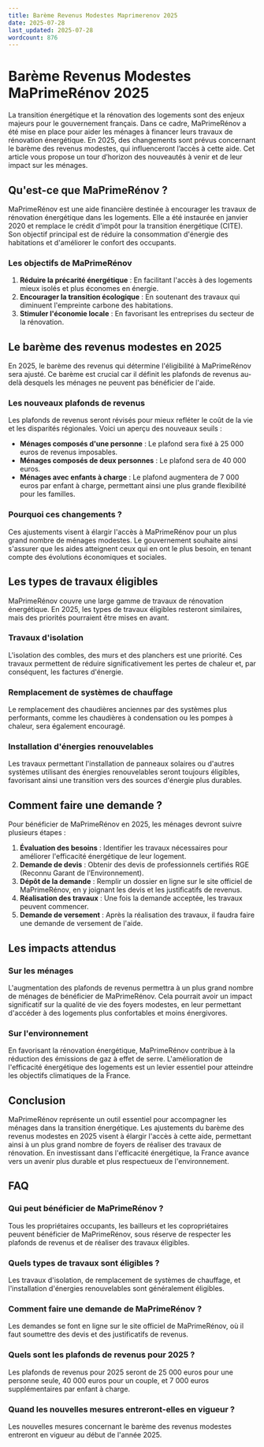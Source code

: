 ```yaml
---
title: Barème Revenus Modestes Maprimerenov 2025
date: 2025-07-28
last_updated: 2025-07-28
wordcount: 876
---
```


# Barème Revenus Modestes MaPrimeRénov 2025

La transition énergétique et la rénovation des logements sont des enjeux majeurs pour le gouvernement français. Dans ce cadre, MaPrimeRénov a été mise en place pour aider les ménages à financer leurs travaux de rénovation énergétique. En 2025, des changements sont prévus concernant le barème des revenus modestes, qui influenceront l’accès à cette aide. Cet article vous propose un tour d’horizon des nouveautés à venir et de leur impact sur les ménages.

## Qu'est-ce que MaPrimeRénov ?

MaPrimeRénov est une aide financière destinée à encourager les travaux de rénovation énergétique dans les logements. Elle a été instaurée en janvier 2020 et remplace le crédit d'impôt pour la transition énergétique (CITE). Son objectif principal est de réduire la consommation d'énergie des habitations et d'améliorer le confort des occupants.

### Les objectifs de MaPrimeRénov

1. **Réduire la précarité énergétique** : En facilitant l'accès à des logements mieux isolés et plus économes en énergie.
2. **Encourager la transition écologique** : En soutenant des travaux qui diminuent l'empreinte carbone des habitations.
3. **Stimuler l'économie locale** : En favorisant les entreprises du secteur de la rénovation.

## Le barème des revenus modestes en 2025

En 2025, le barème des revenus qui détermine l'éligibilité à MaPrimeRénov sera ajusté. Ce barème est crucial car il définit les plafonds de revenus au-delà desquels les ménages ne peuvent pas bénéficier de l'aide. 

### Les nouveaux plafonds de revenus

Les plafonds de revenus seront révisés pour mieux refléter le coût de la vie et les disparités régionales. Voici un aperçu des nouveaux seuils :

- **Ménages composés d'une personne** : Le plafond sera fixé à 25 000 euros de revenus imposables.
- **Ménages composés de deux personnes** : Le plafond sera de 40 000 euros.
- **Ménages avec enfants à charge** : Le plafond augmentera de 7 000 euros par enfant à charge, permettant ainsi une plus grande flexibilité pour les familles.

### Pourquoi ces changements ?

Ces ajustements visent à élargir l'accès à MaPrimeRénov pour un plus grand nombre de ménages modestes. Le gouvernement souhaite ainsi s'assurer que les aides atteignent ceux qui en ont le plus besoin, en tenant compte des évolutions économiques et sociales.

## Les types de travaux éligibles

MaPrimeRénov couvre une large gamme de travaux de rénovation énergétique. En 2025, les types de travaux éligibles resteront similaires, mais des priorités pourraient être mises en avant.

### Travaux d'isolation

L'isolation des combles, des murs et des planchers est une priorité. Ces travaux permettent de réduire significativement les pertes de chaleur et, par conséquent, les factures d'énergie.

### Remplacement de systèmes de chauffage

Le remplacement des chaudières anciennes par des systèmes plus performants, comme les chaudières à condensation ou les pompes à chaleur, sera également encouragé.

### Installation d'énergies renouvelables

Les travaux permettant l'installation de panneaux solaires ou d'autres systèmes utilisant des énergies renouvelables seront toujours éligibles, favorisant ainsi une transition vers des sources d'énergie plus durables.

## Comment faire une demande ?

Pour bénéficier de MaPrimeRénov en 2025, les ménages devront suivre plusieurs étapes :

1. **Évaluation des besoins** : Identifier les travaux nécessaires pour améliorer l'efficacité énergétique de leur logement.
2. **Demande de devis** : Obtenir des devis de professionnels certifiés RGE (Reconnu Garant de l’Environnement).
3. **Dépôt de la demande** : Remplir un dossier en ligne sur le site officiel de MaPrimeRénov, en y joignant les devis et les justificatifs de revenus.
4. **Réalisation des travaux** : Une fois la demande acceptée, les travaux peuvent commencer.
5. **Demande de versement** : Après la réalisation des travaux, il faudra faire une demande de versement de l'aide.

## Les impacts attendus

### Sur les ménages

L'augmentation des plafonds de revenus permettra à un plus grand nombre de ménages de bénéficier de MaPrimeRénov. Cela pourrait avoir un impact significatif sur la qualité de vie des foyers modestes, en leur permettant d'accéder à des logements plus confortables et moins énergivores.

### Sur l'environnement

En favorisant la rénovation énergétique, MaPrimeRénov contribue à la réduction des émissions de gaz à effet de serre. L'amélioration de l'efficacité énergétique des logements est un levier essentiel pour atteindre les objectifs climatiques de la France.

## Conclusion

MaPrimeRénov représente un outil essentiel pour accompagner les ménages dans la transition énergétique. Les ajustements du barème des revenus modestes en 2025 visent à élargir l'accès à cette aide, permettant ainsi à un plus grand nombre de foyers de réaliser des travaux de rénovation. En investissant dans l'efficacité énergétique, la France avance vers un avenir plus durable et plus respectueux de l'environnement.

## FAQ

### Qui peut bénéficier de MaPrimeRénov ?

Tous les propriétaires occupants, les bailleurs et les copropriétaires peuvent bénéficier de MaPrimeRénov, sous réserve de respecter les plafonds de revenus et de réaliser des travaux éligibles.

### Quels types de travaux sont éligibles ?

Les travaux d'isolation, de remplacement de systèmes de chauffage, et l'installation d'énergies renouvelables sont généralement éligibles.

### Comment faire une demande de MaPrimeRénov ?

Les demandes se font en ligne sur le site officiel de MaPrimeRénov, où il faut soumettre des devis et des justificatifs de revenus.

### Quels sont les plafonds de revenus pour 2025 ?

Les plafonds de revenus pour 2025 seront de 25 000 euros pour une personne seule, 40 000 euros pour un couple, et 7 000 euros supplémentaires par enfant à charge.

### Quand les nouvelles mesures entreront-elles en vigueur ?

Les nouvelles mesures concernant le barème des revenus modestes entreront en vigueur au début de l'année 2025.
